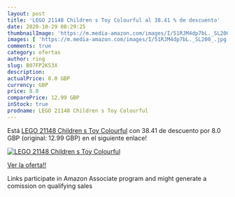 ```yaml
---
layout: post
title: 'LEGO 21148 Children s Toy Colourful al 38.41 % de descuento'
date: 2020-10-29 08:29:25
thumbnailImage: 'https://m.media-amazon.com/images/I/51RJM4dp7bL._SL200_.jpg'
images: [ 'https://m.media-amazon.com/images/I/51RJM4dp7bL._SL200_.jpg' ]
comments: true
category: ofertas
author: ring
slug: B07FP2KS3X
description:
actualPrice: 8.0 GBP
currency: GBP
price: 8.0
comparePrice: 12.99 GBP
inStock: true
prodname: LEGO 21148 Children s Toy Colourful
---
```


Está [LEGO 21148 Children s Toy Colourful](https://www.amazon.co.uk/dp/B07FP2KS3X/?tag=tolees0a-21) con 38.41 de descuento por 8.0 GBP (original: 12.99 GBP) en el siguiente enlace!

[![LEGO 21148 Children s Toy Colourful](https://m.media-amazon.com/images/I/51RJM4dp7bL._SL200_.jpg)](https://www.amazon.co.uk/dp/B07FP2KS3X/?tag=tolees0a-21)

[Ver la oferta!!](https://www.amazon.co.uk/dp/B07FP2KS3X/?tag=tolees0a-21)

Links participate in Amazon Associate program and might generate a comission on qualifying sales


